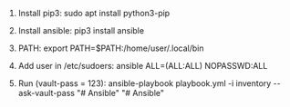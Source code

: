1. Install pip3:
sudo apt install python3-pip

2. Install ansible:
pip3 install ansible

3. PATH:
export PATH=$PATH:/home/user/.local/bin

4. Add user in /etc/sudoers:
ansible ALL=(ALL:ALL) NOPASSWD:ALL

5. Run (vault-pass = 123):
 ansible-playbook playbook.yml -i inventory --ask-vault-pass
"# Ansible" 
"# Ansible" 
